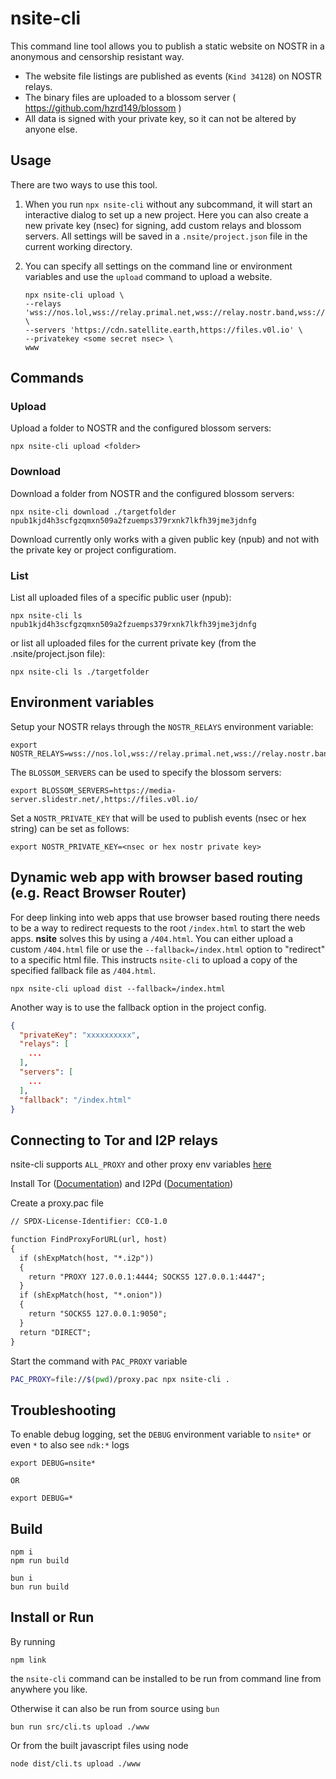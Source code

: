 # nsite-cli

This command line tool allows you to publish a static website on NOSTR in a anonymous and censorship resistant way.

- The website file listings are published as events (`Kind 34128`) on NOSTR relays.
- The binary files are uploaded to a blossom server ( https://github.com/hzrd149/blossom )
- All data is signed with your private key, so it can not be altered by anyone else.

## Usage

There are two ways to use this tool.

1. When you run `npx nsite-cli` without any subcommand, it will start an interactive dialog to set up a new project. Here you can also create a new private key (nsec) for signing, add custom relays and blossom servers. All settings will be saved in a `.nsite/project.json` file in the current working directory.

2. You can specify all settings on the command line or environment variables and use the `upload` command to upload a website.
   ```
   npx nsite-cli upload \
   --relays 'wss://nos.lol,wss://relay.primal.net,wss://relay.nostr.band,wss://relay.damus.io' \
   --servers 'https://cdn.satellite.earth,https://files.v0l.io' \
   --privatekey <some secret nsec> \
   www
   ```

## Commands

### Upload

Upload a folder to NOSTR and the configured blossom servers:

```
npx nsite-cli upload <folder>
```

### Download

Download a folder from NOSTR and the configured blossom servers:

```
npx nsite-cli download ./targetfolder npub1kjd4h3scfgzqmxn509a2fzuemps379rxnk7lkfh39jme3jdnfg
```

Download currently only works with a given public key (npub) and not with the private key or project configuratiom.

### List

List all uploaded files of a specific public user (npub):

```
npx nsite-cli ls npub1kjd4h3scfgzqmxn509a2fzuemps379rxnk7lkfh39jme3jdnfg
```

or list all uploaded files for the current private key (from the .nsite/project.json file):

```
npx nsite-cli ls ./targetfolder
```

## Environment variables

Setup your NOSTR relays through the `NOSTR_RELAYS` environment variable:

```
export NOSTR_RELAYS=wss://nos.lol,wss://relay.primal.net,wss://relay.nostr.band,wss://relay.damus.io
```

The `BLOSSOM_SERVERS` can be used to specify the blossom servers:

```
export BLOSSOM_SERVERS=https://media-server.slidestr.net/,https://files.v0l.io/
```

Set a `NOSTR_PRIVATE_KEY` that will be used to publish events (nsec or hex string) can be set as follows:

```
export NOSTR_PRIVATE_KEY=<nsec or hex nostr private key>
```


## Dynamic web app with browser based routing (e.g. React Browser Router)

For deep linking into web apps that use browser based routing there needs to be a way to redirect 
requests to the root `/index.html` to start the web apps. **nsite** solves this by using a `/404.html`. You can either 
upload a custom `/404.html` file or use the `--fallback=/index.html` option to "redirect" to a specific html file. 
This instructs `nsite-cli` to upload a copy of the specified fallback file as  `/404.html`.
```
npx nsite-cli upload dist --fallback=/index.html

```
Another way is to use the fallback option in the project config.
```json
{
  "privateKey": "xxxxxxxxxx",
  "relays": [
    ...
  ],
  "servers": [
    ...
  ],
  "fallback": "/index.html"
}

```


## Connecting to Tor and I2P relays

nsite-cli supports `ALL_PROXY` and other proxy env variables [here](https://www.npmjs.com/package/proxy-from-env#environment-variables)

Install Tor ([Documentation](https://community.torproject.org/onion-services/setup/install/)) and I2Pd ([Documentation](https://i2pd.readthedocs.io/en/latest/user-guide/install/))

Create a proxy.pac file

```txt
// SPDX-License-Identifier: CC0-1.0

function FindProxyForURL(url, host)
{
  if (shExpMatch(host, "*.i2p"))
  {
    return "PROXY 127.0.0.1:4444; SOCKS5 127.0.0.1:4447";
  }
  if (shExpMatch(host, "*.onion"))
  {
    return "SOCKS5 127.0.0.1:9050";
  }
  return "DIRECT";
}
```

Start the command with `PAC_PROXY` variable

```sh
PAC_PROXY=file://$(pwd)/proxy.pac npx nsite-cli .
```

## Troubleshooting

To enable debug logging, set the `DEBUG` environment variable to `nsite*` or even `*` to also see `ndk:*` logs

```
export DEBUG=nsite*

OR

export DEBUG=*
```

## Build

```
npm i
npm run build

bun i
bun run build
```

## Install or Run

By running

```
npm link
```

the `nsite-cli` command can be installed to be run from command line from anywhere you like.

Otherwise it can also be run from source using `bun`

```
bun run src/cli.ts upload ./www
```

Or from the built javascript files using node

```
node dist/cli.ts upload ./www
```

